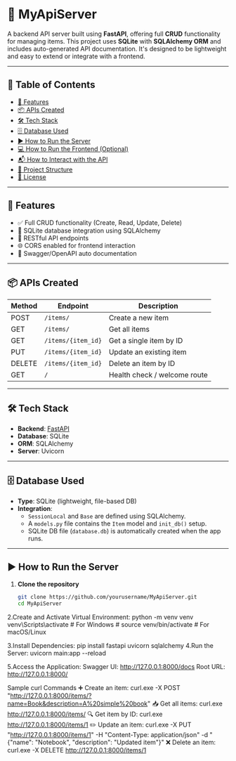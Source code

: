 # 🚀 MyApiServer

A backend API server built using **FastAPI**, offering full **CRUD** functionality for managing items. This project uses **SQLite** with **SQLAlchemy ORM** and includes auto-generated API documentation. It's designed to be lightweight and easy to extend or integrate with a frontend.

---

## 📌 Table of Contents

- [🔧 Features](#-features)
- [📦 APIs Created](#-apis-created)
- [🛠️ Tech Stack](#️-tech-stack)
- [🗄️ Database Used](#️-database-used)
- [▶️ How to Run the Server](#️-how-to-run-the-server)
- [💻 How to Run the Frontend (Optional)](#-how-to-run-the-frontend-optional)
- [📬 How to Interact with the API](#-how-to-interact-with-the-api)
- [📂 Project Structure](#-project-structure)
- [📜 License](#-license)

---

## 🔧 Features

- ✅ Full CRUD functionality (Create, Read, Update, Delete)
- 🧠 SQLite database integration using SQLAlchemy
- 🔄 RESTful API endpoints
- 🌐 CORS enabled for frontend interaction
- 📑 Swagger/OpenAPI auto documentation

---

## 📦 APIs Created

| Method | Endpoint           | Description                  |
|--------|--------------------|------------------------------|
| POST   | `/items/`          | Create a new item            |
| GET    | `/items/`          | Get all items                |
| GET    | `/items/{item_id}` | Get a single item by ID      |
| PUT    | `/items/{item_id}` | Update an existing item      |
| DELETE | `/items/{item_id}` | Delete an item by ID         |
| GET    | `/`                | Health check / welcome route |

---

## 🛠️ Tech Stack

- **Backend**: [FastAPI](https://fastapi.tiangolo.com/)
- **Database**: SQLite
- **ORM**: SQLAlchemy
- **Server**: Uvicorn

---

## 🗄️ Database Used

- **Type**: SQLite (lightweight, file-based DB)
- **Integration**:
  - `SessionLocal` and `Base` are defined using SQLAlchemy.
  - A `models.py` file contains the `Item` model and `init_db()` setup.
  - SQLite DB file (`database.db`) is automatically created when the app runs.

---

## ▶️ How to Run the Server

1. **Clone the repository**
   ```bash
   git clone https://github.com/yourusername/MyApiServer.git
   cd MyApiServer

2.Create and Activate Virtual Environment:
    python -m venv venv
    venv\Scripts\activate   # For Windows
    # source venv/bin/activate   # For macOS/Linux

3.Install Dependencies:
   pip install fastapi uvicorn sqlalchemy
4.Run the Server:
  uvicorn main:app --reload

5.Access the Application:
   Swagger UI: http://127.0.0.1:8000/docs
   Root URL: http://127.0.0.1:8000/

Sample curl Commands
➕ Create an item:
    curl.exe -X POST "http://127.0.0.1:8000/items/?name=Book&description=A%20simple%20book"
📥 Get all items:
    curl.exe http://127.0.0.1:8000/items/
🔍 Get item by ID:
    curl.exe http://127.0.0.1:8000/items/1
✏️ Update an item:
    curl.exe -X PUT "http://127.0.0.1:8000/items/1" -H "Content-Type: application/json" -d "{\"name\": \"Notebook\", \"description\": \"Updated item\"}"
❌ Delete an item:
    curl.exe -X DELETE http://127.0.0.1:8000/items/1



